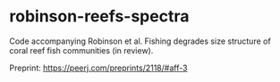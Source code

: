 # robinson-reefs-spectra
Code accompanying Robinson et al. Fishing degrades size structure of coral reef fish communities (in review).

Preprint: https://peerj.com/preprints/2118/#aff-3
